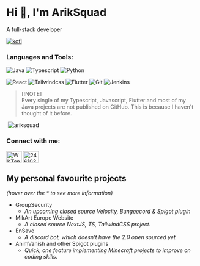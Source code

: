 # Hi 👋, I'm ArikSquad
A full-stack developer

<a href="https://www.ko-fi.com/ariksquad">![kofi](https://img.shields.io/badge/Ko--Fi-%23ff5f5f?style=for-the-badge&logo=kofi&logoColor=black)</a>

<h3 align="left">Languages and Tools:</h3>
<p align="left">
  
![Java](https://img.shields.io/badge/Java-red?style=for-the-badge&logo=openjdk)
![Typescript](https://img.shields.io/badge/Typescript-brightgreen?style=for-the-badge&logo=typescript)
![Python](https://img.shields.io/badge/Python-black?style=for-the-badge&logo=python)
</p>
<p align="left">

![React](https://img.shields.io/badge/ReactJS-blue?style=for-the-badge&logo=react)
![Tailwindcss](https://img.shields.io/badge/tailwindcss-blue?style=for-the-badge&logo=tailwindcss)
![Flutter](https://img.shields.io/badge/Flutter-02569B?style=for-the-badge&logo=flutter&logoColor=white)
![Git](https://img.shields.io/badge/Git-%23F05032?style=for-the-badge&logo=git&logoColor=black)
![Jenkins](https://img.shields.io/badge/Jenkins-yellow?style=for-the-badge&logo=jenkins&logoColor=black)

</p>

> [!NOTE]\
> Every single of my Typescript, Javascript, Flutter and most of my Java projects are not published on GitHub.
> This is because I haven't thought of it before. 

<p>&nbsp;<img src="https://github-readme-stats.vercel.app/api?username=ariksquad&show_icons=true&theme=dracula&locale=en" alt="ariksquad" /></p>

<h3 align="left">Connect with me:</h3>
<p align="left">
<a href="https://discord.com/users/549152470194978817" target="blank"><img align="center" src="https://raw.githubusercontent.com/rahuldkjain/github-profile-readme-generator/master/src/images/icons/Social/discord.svg" alt="WKTcnb86b7" height="30" width="40" /></a>
<a href="https://stackoverflow.com/users/22448548" target="blank"><img align="center" src="https://raw.githubusercontent.com/rahuldkjain/github-profile-readme-generator/master/src/images/icons/Social/stack-overflow.svg" alt="24610319" height="30" width="40" /></a>
</p>


## My personal favourite projects
*(hover over the \* to see more information)*
- GroupSecurity 
  - *An upcoming closed source Velocity, Bungeecord & Spigot plugin*
- MikArt Europe Website 
  - *A closed source NextJS, TS, TailwindCSS project.*
- EnSave 
  - *A discord bot, which doesn't have the 2.0 open sourced yet*
- AnimVanish and other Spigot plugins
  - *Quick, one feature implementing Minecraft projects to improve on coding skills.*
